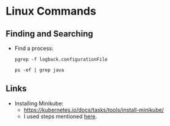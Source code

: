 # Linux Commands

## Finding and Searching

* Find a process: 

  ```
  pgrep -f logback.configurationFile
  
  ps -ef | grep java
  ```
  
## Links
* Installing Minikube: 
  * https://kubernetes.io/docs/tasks/tools/install-minikube/
  * I used steps mentioned [here](https://computingforgeeks.com/how-to-install-minikube-on-ubuntu-18-04/).
